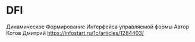 # DFI
Динамическое Формирование Интерфейса управляемой формы
Автор Котов Дмитрий https://infostart.ru/1c/articles/1284403/
